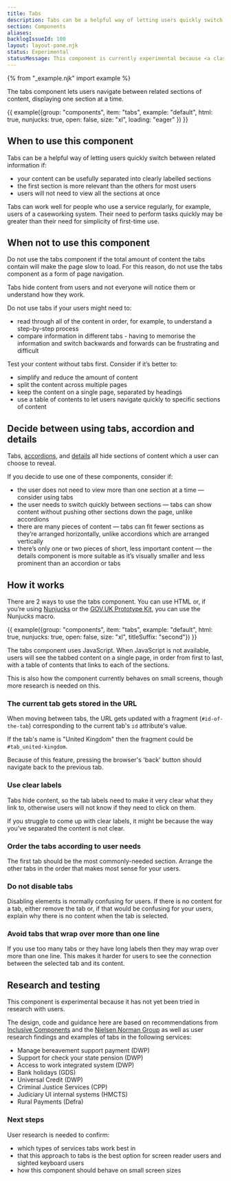 ```yaml
---
title: Tabs
description: Tabs can be a helpful way of letting users quickly switch between related information
section: Components
aliases:
backlogIssueId: 100
layout: layout-pane.njk
status: Experimental
statusMessage: This component is currently experimental because <a class="govuk-link" href="#next-steps">more research</a> is needed to validate it.
---
```


{% from "_example.njk" import example %}

The tabs component lets users navigate between related sections of content, displaying one section at a time.

{{ example({group: "components", item: "tabs", example: "default", html: true, nunjucks: true, open: false, size: "xl", loading: "eager" }) }}

## When to use this component

Tabs can be a helpful way of letting users quickly switch between related information if:

- your content can be usefully separated into clearly labelled sections
- the first section is more relevant than the others for most users
- users will not need to view all the sections at once

Tabs can work well for people who use a service regularly, for example, users of a caseworking system. Their need to perform tasks quickly may be greater than their need for simplicity of first-time use.

## When not to use this component

Do not use the tabs component if the total amount of content the tabs contain will make the page slow to load. For this reason, do not use the tabs component as a form of page navigation.

Tabs hide content from users and not everyone will notice them or understand how they work.

Do not use tabs if your users might need to:

- read through all of the content in order, for example, to understand a step-by-step process
- compare information in different tabs - having to memorise the information and switch backwards and forwards can be frustrating and difficult

Test your content without tabs first. Consider if it’s better to:

- simplify and reduce the amount of content
- split the content across multiple pages
- keep the content on a single page, separated by headings
- use a table of contents to let users navigate quickly to specific sections of content

## Decide between using tabs, accordion and details

Tabs, [accordions](/components/accordion/), and [details](/components/details/) all hide sections of content which a user can choose to reveal.

If you decide to use one of these components, consider if:

- the user does not need to view more than one section at a time — consider using tabs
- the user needs to switch quickly between sections — tabs can show content without pushing other sections down the page, unlike accordions
- there are many pieces of content — tabs can fit fewer sections as they’re arranged horizontally, unlike accordions which are arranged vertically
- there’s only one or two pieces of short, less important content — the details component is more suitable as it’s visually smaller and less prominent than an accordion or tabs

## How it works

There are 2 ways to use the tabs component. You can use HTML or, if you’re using [Nunjucks](https://mozilla.github.io/nunjucks/) or the [GOV.UK Prototype Kit](https://prototype-kit.service.gov.uk), you can use the Nunjucks macro.

{{ example({group: "components", item: "tabs", example: "default", html: true, nunjucks: true, open: false, size: "xl", titleSuffix: "second"}) }}

The tabs component uses JavaScript. When JavaScript is not available, users will see the tabbed content on a single page, in order from first to last, with a table of contents that links to each of the sections.

This is also how the component currently behaves on small screens, though more research is needed on this.

### The current tab gets stored in the URL

When moving between tabs, the URL gets updated with a fragment (`#id-of-the-tab`) corresponding to the current tab's `id` attribute's value.

If the tab's name is "United Kingdom" then the fragment could be `#tab_united-kingdom`.

Because of this feature, pressing the browser's 'back' button should navigate back to the previous tab.

### Use clear labels

Tabs hide content, so the tab labels need to make it very clear what they link to, otherwise users will not know if they need to click on them.

If you struggle to come up with clear labels, it might be because the way you’ve separated the content is not clear.

### Order the tabs according to user needs

The first tab should be the most commonly-needed section. Arrange the other tabs in the order that makes most sense for your users.

### Do not disable tabs

Disabling elements is normally confusing for users. If there is no content for a tab, either remove the tab or, if that would be confusing for your users, explain why there is no content when the tab is selected.

### Avoid tabs that wrap over more than one line

If you use too many tabs or they have long labels then they may wrap over more than one line. This makes it harder for users to see the connection between the selected tab and its content.

## Research and testing

This component is experimental because it has not yet been tried in research with users.

The design, code and guidance here are based on recommendations from [Inclusive Components](https://inclusive-components.design/tabbed-interfaces/) and the [Nielsen Norman Group](https://www.nngroup.com/articles/tabs-used-right/) as well as user research findings and examples of tabs in the following services:

- Manage bereavement support payment (DWP)
- Support for check your state pension (DWP)
- Access to work integrated system (DWP)
- Bank holidays (GDS)
- Universal Credit (DWP)
- Criminal Justice Services (CPP)
- Judiciary UI internal systems (HMCTS)
- Rural Payments (Defra)

### Next steps

User research is needed to confirm:

- which types of services tabs work best in
- that this approach to tabs is the best option for screen reader users and sighted keyboard users
- how this component should behave on small screen sizes
